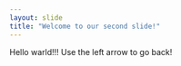 ```yaml
---
layout: slide
title: "Welcome to our second slide!"
---
```

Hello warld!!!
Use the left arrow to go back!
